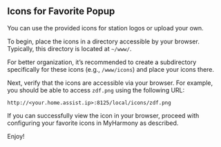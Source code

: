 ## Icons for Favorite Popup

You can use the provided icons for station logos or upload your own.

To begin, place the icons in a directory accessible by your browser. Typically, this directory is located at `~/www/`.

For better organization, it’s recommended to create a subdirectory specifically for these icons (e.g., `/www/icons`) and place your icons there.

Next, verify that the icons are accessible via your browser. For example, you should be able to access `zdf.png` using the following URL:

``http://<your.home.assist.ip>:8125/local/icons/zdf.png``

If you can successfully view the icon in your browser, proceed with configuring your favorite icons in MyHarmony as described.

Enjoy!
